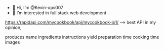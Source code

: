 - 👋 Hi, I’m @Kevin-ops007
- 👀 I’m interested in full stack web development


<!---
Kevin-ops007/Kevin-ops007 is a ✨ special ✨ repository because its `README.md` (this file) appears on your GitHub profile.
You can click the Preview link to take a look at your changes.
--->


https://rapidapi.com/mycookbook/api/mycookbook-io1/ --> best API in my opinion, 

produces 
  name
  ingredients
  instructions
  yield
  preparation time
  cooking time
  images
